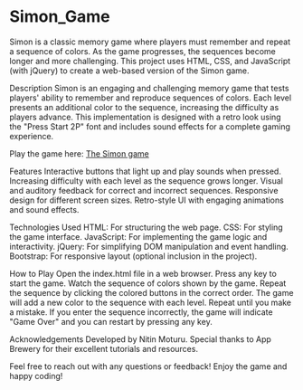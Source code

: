 # Simon_Game
Simon is a classic memory game where players must remember and repeat a sequence of colors.
As the game progresses, the sequences become longer and more challenging. This project uses HTML, CSS, and JavaScript (with jQuery) to create a web-based version of the Simon game.

Description
Simon is an engaging and challenging memory game that tests players' ability to remember and reproduce sequences of colors. Each level presents an additional color to the sequence, increasing the difficulty as players advance. This implementation is designed with a retro look using the "Press Start 2P" font and includes sound effects for a complete gaming experience.

Play the game here: [The Simon game](https://nitinmoturu72.github.io/The-Simon-Game/)

Features
Interactive buttons that light up and play sounds when pressed.
Increasing difficulty with each level as the sequence grows longer.
Visual and auditory feedback for correct and incorrect sequences.
Responsive design for different screen sizes.
Retro-style UI with engaging animations and sound effects.

Technologies Used
HTML: For structuring the web page.
CSS: For styling the game interface.
JavaScript: For implementing the game logic and interactivity.
jQuery: For simplifying DOM manipulation and event handling.
Bootstrap: For responsive layout (optional inclusion in the project).

How to Play
Open the index.html file in a web browser.
Press any key to start the game.
Watch the sequence of colors shown by the game.
Repeat the sequence by clicking the colored buttons in the correct order.
The game will add a new color to the sequence with each level. Repeat until you make a mistake.
If you enter the sequence incorrectly, the game will indicate "Game Over" and you can restart by pressing any key.

Acknowledgements
Developed by Nitin Moturu. Special thanks to App Brewery for their excellent tutorials and resources.

Feel free to reach out with any questions or feedback! Enjoy the game and happy coding!

